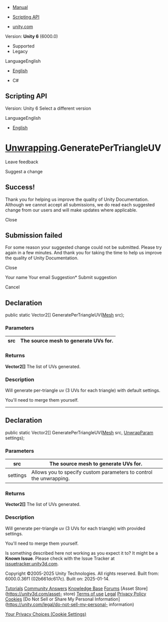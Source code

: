 [ ]()

  * [Manual](../Manual/index.html)
  * [Scripting API](../ScriptReference/index.html)

  * [unity.com](https://unity.com/)

Version: **Unity 6** (6000.0)

  * Supported
  * Legacy

LanguageEnglish

  * [English]()

  * C#

[ ](https://docs.unity3d.com)

## Scripting API

Version: Unity 6 Select a different version

LanguageEnglish

  * [English]()

#  [Unwrapping](Unwrapping.html).GeneratePerTriangleUV

Leave feedback

Suggest a change

## Success!

Thank you for helping us improve the quality of Unity Documentation. Although
we cannot accept all submissions, we do read each suggested change from our
users and will make updates where applicable.

Close

## Submission failed

For some reason your suggested change could not be submitted. Please <a>try
again</a> in a few minutes. And thank you for taking the time to help us
improve the quality of Unity Documentation.

Close

Your name Your email Suggestion* Submit suggestion

Cancel

[ ]()

## Declaration

public static Vector2[] GeneratePerTriangleUV([Mesh](Mesh.html) src);

### Parameters

src | The source mesh to generate UVs for.  
---|---  
  
### Returns

**Vector2[]** The list of UVs generated.

### Description

Will generate per-triangle uv (3 UVs for each triangle) with default settings.

You'll need to merge them yourself.

* * *

## Declaration

public static Vector2[] GeneratePerTriangleUV([Mesh](Mesh.html) src,
[UnwrapParam](UnwrapParam.html) settings);

### Parameters

src | The source mesh to generate UVs for.  
---|---  
settings | Allows you to specify custom parameters to control the unwrapping.  
  
### Returns

**Vector2[]** The list of UVs generated.

### Description

Will generate per-triangle uv (3 UVs for each triangle) with provided
settings.

You'll need to merge them yourself.

Is something described here not working as you expect it to? It might be a
**Known Issue**. Please check with the Issue Tracker at
[issuetracker.unity3d.com](https://issuetracker.unity3d.com).

Copyright ©2005-2025 Unity Technologies. All rights reserved. Built from:
6000.0.36f1 (02b661dc617c). Built on: 2025-01-14.

[Tutorials](https://unity3d.com/learn) [Community
Answers](https://answers.unity3d.com) [Knowledge
Base](https://support.unity3d.com/hc/en-us)
[Forums](https://forum.unity3d.com) [Asset Store](https://unity3d.com/asset-
store) [Terms of use](https://docs.unity3d.com/Manual/TermsOfUse.html)
[Legal](https://unity.com/legal) [Privacy
Policy](https://unity.com/legal/privacy-policy)
[Cookies](https://unity.com/legal/cookie-policy) [Do Not Sell or Share My
Personal Information](https://unity.com/legal/do-not-sell-my-personal-
information)

[Your Privacy Choices (Cookie Settings)](javascript:void\(0\);)

